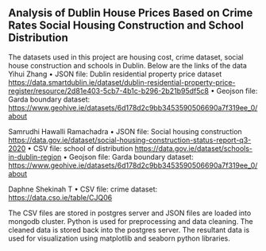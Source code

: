 ## Analysis of Dublin House Prices Based on Crime Rates Social Housing Construction and School Distribution

The datasets used in this project are housing cost, crime dataset, social house construction and schools in Dublin. Below are the links of the data
Yihui Zhang
•	JSON file: Dublin residential property price dataset
https://data.smartdublin.ie/dataset/dublin-residential-property-price-register/resource/2d81e403-5cb7-4b1c-b296-2b21b95df5c8
•	Geojson file: Garda boundary dataset: 
https://www.geohive.ie/datasets/6d178d2c9bb3453590506690a7f319ee_0/about

Samrudhi Hawalli Ramachadra
•	JSON file: Social housing construction
 https://data.gov.ie/dataset/social-housing-construction-status-report-q3-2020
•	CSV file: school of distribution 
https://data.gov.ie/dataset/schools-in-dublin-region
•	Geojson file: Garda boundary dataset: 
https://www.geohive.ie/datasets/6d178d2c9bb3453590506690a7f319ee_0/about

Daphne Shekinah T 
•	CSV file: crime dataset: 
https://data.cso.ie/table/CJQ06


The CSV files are stored in postgres server and JSON files are loaded into mongodb cluster. Python is used for preprocessing and data cleaning. The cleaned data is stored back into the postgres server.
The resultant data is used for visualization using matplotlib and seaborn python libraries.
